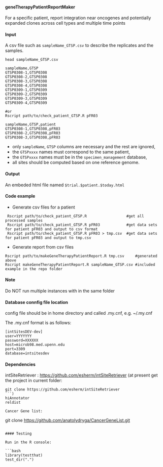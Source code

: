 #### geneTherapyPatientReportMaker
For a specific patient, report integration near oncogenes and potentially expanded clones across cell types and multiple time points
	
#### Input
A csv file such as `sampleName_GTSP.csv` to describe the replicates and the samples.
```
head sampleName_GTSP.csv

sampleName,GTSP
GTSP0308-1,GTSP0308
GTSP0308-2,GTSP0308
GTSP0308-3,GTSP0308
GTSP0308-4,GTSP0308
GTSP0309-1,GTSP0309
GTSP0309-2,GTSP0309
GTSP0309-3,GTSP0309
GTSP0309-4,GTSP0309

#or 
Rscript path/to/check_patient_GTSP.R pFR03

sampleName,GTSP,patient
GTSP0308-1,GTSP0308,pFR03
GTSP0308-2,GTSP0308,pFR03
GTSP0308-3,GTSP0308,pFR03
```

* only `sampleName`, `GTSP` columns are necessary and the rest are ignored,
* the `GTSPxxxx` names must correspond to the same patient,
* the `GTSPxxxx` names must be in the `specimen_management` database,
* all sites should be computed based on one reference genome.
  
#### Output
An embeded html file named `$trial.$patient.$today.html`

#### Code example
- Generate csv files for a patient
```
 Rscript path/to/check_patient_GTSP.R                  #get all processed samples
 Rscript path/to/check_patient_GTSP.R pFR03            #get data sets for patient pFR03 and output to csv format
 Rscript path/to/check_patient_GTSP.R pFR03 > tmp.csv  #get data sets for patient pFR03 and output to tmp.csv
```

- Generate report from csv files
```
Rscript path/to/makeGeneTherapyPatientReport.R tmp.csv     #generated above
Rscript makeGeneTherapyPatientReport.R sampleName_GTSP.csv #included example in the repo folder
```

#### Note
Do NOT run multiple instances with in the same folder

#### Database connfig file location

config file should be in home directory and called .my.cnf,
e.g. ~/.my.cnf

The .my.cnf format is as follows:

```
[intSitesDEV-dev]
user=YYYYYYY
password=XXXXXX
host=microb98.med.upenn.edu
port=3309
database=intsitesdev
```

#### Dependencies

intSiteRetriever : https://github.com/esherm/intSiteRetriever 
(at present get the project in current folder:
```
git clone https://github.com/esherm/intSiteRetriever
```)
hiAnnotator
reldist

Cancer Gene list:

```
git clone https://github.com/anatolydryga/CancerGeneList.git
```

#### Testing

Run in the R console:

```bash
library(testthat)
test_dir(".")
```
